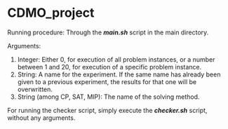 # CDMO_project

Running procedure: Through the _**main.sh**_ script in the main directory.

Arguments:

1. Integer: Either 0, for execution of all problem instances, or a number between 1 and 20, for execution of a specific problem instance.
2. String: A name for the experiment. If the same name has already been given to a previous experiment, the results for that one will be overwritten.
3. String (among CP, SAT, MIP): The name of the solving method.

For running the checker script, simply execute the _**checker.sh**_ script, without any arguments.
